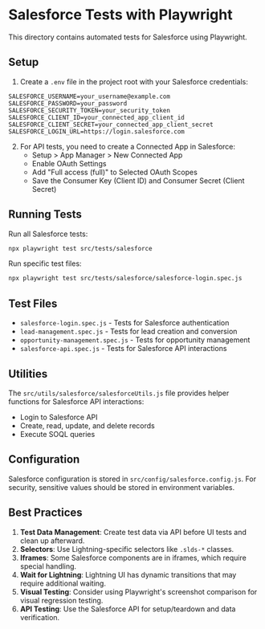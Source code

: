 <!-- Source: /Users/mzahirudeen/playwright-framework-dev/docs-backup/consolidated-docs/src-tests-salesforce-README.md -->

<!-- Source: /Users/mzahirudeen/playwright-framework/src/tests/salesforce/README.md -->

# Salesforce Tests with Playwright

This directory contains automated tests for Salesforce using Playwright.

## Setup

1. Create a `.env` file in the project root with your Salesforce credentials:

```
SALESFORCE_USERNAME=your_username@example.com
SALESFORCE_PASSWORD=your_password
SALESFORCE_SECURITY_TOKEN=your_security_token
SALESFORCE_CLIENT_ID=your_connected_app_client_id
SALESFORCE_CLIENT_SECRET=your_connected_app_client_secret
SALESFORCE_LOGIN_URL=https://login.salesforce.com
```

2. For API tests, you need to create a Connected App in Salesforce:
   - Setup > App Manager > New Connected App
   - Enable OAuth Settings
   - Add "Full access (full)" to Selected OAuth Scopes
   - Save the Consumer Key (Client ID) and Consumer Secret (Client Secret)

## Running Tests

Run all Salesforce tests:

```bash
npx playwright test src/tests/salesforce
```

Run specific test files:

```bash
npx playwright test src/tests/salesforce/salesforce-login.spec.js
```

## Test Files

- `salesforce-login.spec.js` - Tests for Salesforce authentication
- `lead-management.spec.js` - Tests for lead creation and conversion
- `opportunity-management.spec.js` - Tests for opportunity management
- `salesforce-api.spec.js` - Tests for Salesforce API interactions

## Utilities

The `src/utils/salesforce/salesforceUtils.js` file provides helper functions for Salesforce API interactions:

- Login to Salesforce API
- Create, read, update, and delete records
- Execute SOQL queries

## Configuration

Salesforce configuration is stored in `src/config/salesforce.config.js`. For security, sensitive values should be stored in environment variables.

## Best Practices

1. **Test Data Management**: Create test data via API before UI tests and clean up afterward.
2. **Selectors**: Use Lightning-specific selectors like `.slds-*` classes.
3. **Iframes**: Some Salesforce components are in iframes, which require special handling.
4. **Wait for Lightning**: Lightning UI has dynamic transitions that may require additional waiting.
5. **Visual Testing**: Consider using Playwright's screenshot comparison for visual regression testing.
6. **API Testing**: Use the Salesforce API for setup/teardown and data verification.